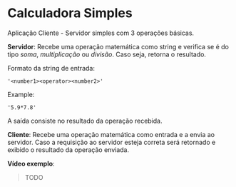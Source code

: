 # Calculadora Simples
Aplicação Cliente - Servidor simples com 3 operações básicas.

**Servidor**:
Recebe uma operação matemática como string e verifica se é do tipo _soma_, _multiplicação_ ou _divisão_. Caso seja, retorna o resultado.

Formato da string de entrada:
```
'<number1><operator><number2>'
``` 
Example:
```
'5.9*7.8'
``` 
A saída consiste no resultado da operação recebida.

**Cliente**:
Recebe uma operação matemática como entrada e a envia ao servidor. Caso a requisição ao servidor esteja correta será retornado e exibido o resultado da operação enviada.

**Vídeo exemplo**:
> TODO
